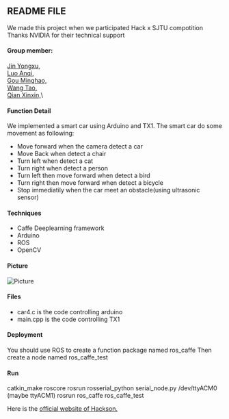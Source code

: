 ## README FILE
 We made this project when we participated Hack x SJTU compotition 
 Thanks NVIDIA for their technical support
#### Group member:
[Jin Yongxu,](https://github.com/JosephKim6)\
[Luo Anqi,]()\
[Gou Minghao,]()\
[Wang Tao,](https://github.com/IrvingW)\
[Qian Xinxin,]()\

#### Function Detail
We implemented a smart car using Arduino and TX1.
The smart car do some movement as following:
* Move forward when the camera detect a car
* Move Back when detect a chair
* Turn left when detect a cat
* Turn right when detect a person
* Turn left then move forward when detect a bird
* Turn right then move forward when detect a bicycle
* Stop immediatily when the car meet an obstacle(using ultrasonic sensor)

#### Techniques
* Caffe Deeplearning framework
* Arduino
* ROS
* OpenCV

#### Picture
![Picture](https://github.com/JosephKim6/HackXSJTU-Nvidia/blob/master/4775AC0C5F0EC7A554805684CA0FF74F.jpg)

#### Files
* car4.c is the code controlling arduino
* main.cpp is the code controlling TX1


#### Deployment
You should use ROS to create a function package named ros_caffe
Then create a node named ros_caffe_test

#### Run
  catkin_make
  roscore
  rosrun rosserial_python serial_node.py /dev/ttyACM0 (maybe ttyACM1)
  rosrun ros_caffe ros_caffe_test


Here is the [official website of Hackson.](https://www.hackx.org/)
